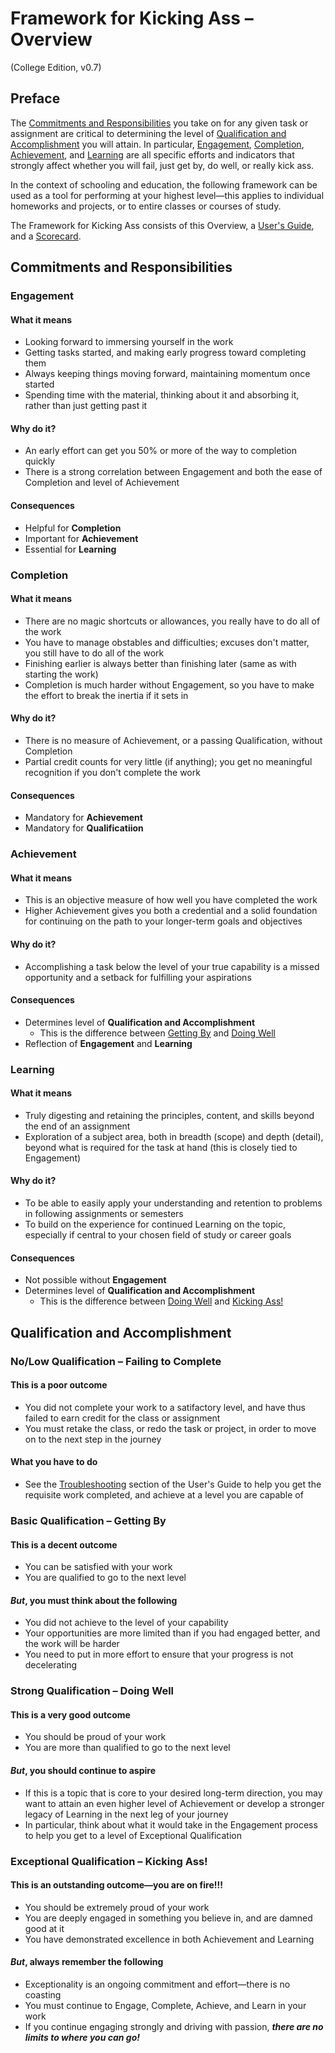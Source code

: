 <script src="https://ajax.googleapis.com/ajax/libs/jquery/3.3.1/jquery.min.js"></script>
<script src="gentoc.js"></script>
<script type=text/javascript>
$(document).ready(function() {
  gentoc("Page Contents", "toc_container", "toc_title", "toc_list", "h2");
});
</script>

<link rel="stylesheet" href="https://fonts.googleapis.com/css?family=Poppins">
<link rel="stylesheet" href="common.css">

# Framework for Kicking Ass &ndash; Overview #

(College Edition, v0.7)

## Preface ##

The [Commitments and Responsibilities][1] you take on for any given task or assignment are critical to
determining the level of [Qualification and Accomplishment][2] you will attain. In particular, [Engagement][3],
[Completion][4], [Achievement][5], and [Learning][6] are all specific efforts and indicators that strongly
affect whether you will fail, just get by, do well, or really kick ass.

In the context of schooling and education, the following framework can be used as a tool for performing at your
highest level—this applies to individual homeworks and projects, or to entire classes or courses of study.

The Framework for Kicking Ass consists of this Overview, a [User's Guide][11], and a [Scorecard][13].

## Commitments and Responsibilities ##

### Engagement ###

#### What it means ####

* Looking forward to immersing yourself in the work
* Getting tasks started, and making early progress toward completing them
* Always keeping things moving forward, maintaining momentum once started
* Spending time with the material, thinking about it and absorbing it, rather than just getting past it

#### Why do it? ####

* An early effort can get you 50% or more of the way to completion quickly
* There is a strong correlation between Engagement and both the ease of Completion and level of Achievement

#### Consequences ####

* Helpful for **Completion**
* Important for **Achievement**
* Essential for **Learning**

### Completion ###

#### What it means ####

* There are no magic shortcuts or allowances, you really have to do all of the work
* You have to manage obstables and difficulties; excuses don't matter, you still have to do all of the work
* Finishing earlier is always better than finishing later (same as with starting the work)
* Completion is much harder without Engagement, so you have to make the effort to break the inertia if it sets in

#### Why do it? ####

* There is no measure of Achievement, or a passing Qualification, without Completion
* Partial credit counts for very little (if anything); you get no meaningful recognition if you don't complete the work

#### Consequences ####

* Mandatory for **Achievement**
* Mandatory for **Qualificatiion**

### Achievement ###

#### What it means ####

* This is an objective measure of how well you have completed the work
* Higher Achievement gives you both a credential and a solid foundation for continuing on the path to your longer-term goals and objectives

#### Why do it? ####

* Accomplishing a task below the level of your true capability is a missed opportunity and a setback for fulfilling your aspirations

#### Consequences ####

* Determines level of **Qualification and Accomplishment**
    * This is the difference between [Getting By][8] and [Doing Well][9]
* Reflection of **Engagement** and **Learning**

### Learning ###

#### What it means ####

* Truly digesting and retaining the principles, content, and skills beyond the end of an assignment
* Exploration of a subject area, both in breadth (scope) and depth (detail), beyond what is required for the task at hand (this is closely tied to Engagement)

#### Why do it? ####

* To be able to easily apply your understanding and retention to problems in following assignments or semesters
* To build on the experience for continued Learning on the topic, especially if central to your chosen field of study or career goals

#### Consequences ####

* Not possible without **Engagement**
* Determines level of **Qualification and Accomplishment**
    * This is the difference between [Doing Well][9] and [Kicking Ass!][10]

## Qualification and Accomplishment ##

### No/Low Qualification &ndash; Failing to Complete ###

#### This is a poor outcome ####

* You did not complete your work to a satifactory level, and have thus failed to earn credit for the class or assignment
* You must retake the class, or redo the task or project, in order to move on to the next step in the journey

#### What you have to do ####

* See the [Troubleshooting][12] section of the User's Guide to help you get the requisite work completed, and achieve at a level you are capable of

### Basic Qualification &ndash; Getting By ###

#### This is a decent outcome ####

* You can be satisfied with your work
* You are qualified to go to the next level

#### *But*, you must think about the following ####

* You did not achieve to the level of your capability
* Your opportunities are more limited than if you had engaged better, and the work will be harder
* You need to put in more effort to ensure that your progress is not decelerating

### Strong Qualification &ndash; Doing Well ###

#### This is a very good outcome ####

* You should be proud of your work
* You are more than qualified to go to the next level

#### *But*, you should continue to aspire ####

* If this is a topic that is core to your desired long-term direction, you may want to attain an even higher level of Achievement or develop a stronger legacy of Learning in the next leg of your journey
* In particular, think about what it would take in the Engagement process to help you get to a level of Exceptional Qualification

### Exceptional Qualification &ndash; Kicking Ass! ###

#### This is an outstanding outcome—you are on fire!!! ####

* You should be extremely proud of your work
* You are deeply engaged in something you believe in, and are damned good at it
* You have demonstrated excellence in both Achievement and Learning

#### *But*, always remember the following ####

* Exceptionality is an ongoing commitment and effort—there is no coasting
* You must continue to Engage, Complete, Achieve, and Learn in your work
* If you continue engaging strongly and driving with passion, ***there are no limits to where you can go!***

[1]:  #commitments-and-responsibilities
[2]:  #qualification-and-accomplishment
[3]:  #engagement
[4]:  #completion
[5]:  #achievement
[6]:  #learning
[7]:  #nolow-qualification-failing-to-complete
[8]:  #basic-qualification-getting-by
[9]:  #strong-qualification-doing-well
[10]: #exceptional-qualification-kicking-ass
[11]: usersguide-pub.html
[12]: usersguide-pub.html#troubleshooting
[13]: scorecard-pub.html
